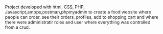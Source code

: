 Project developed with html, CSS, PHP, Javascript,ampps,postman,phpmyadmin to create a food website where people can order, 
see their orders, profiles, add to shopping cart and where there were administratir roles 
and user where everything was controlled from a crud.
